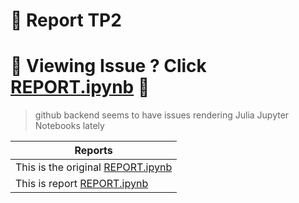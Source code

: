 # &#x1F4DD; Report TP2

# &#x1F4DB; Viewing Issue ? Click [REPORT.ipynb](https://nbviewer.org/github/setrar/MALIS/blob/MALIS-2023/projects/proj4/REPORT.ipynb) &#x1F90F; 
> github backend seems to have issues rendering Julia Jupyter Notebooks lately

| Reports |
|-|
| This is the original [REPORT.ipynb](REPORT.ipynb) |
| This is report [REPORT.ipynb](https://nbviewer.org/github/setrar/DigiCom/blob/main/Labs/TP2/REPORT.ipynb) |
